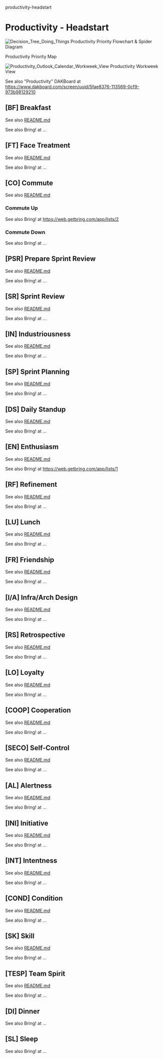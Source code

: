 productivity-headstart
# Productivity - Headstart

![Decision_Tree_Doing_Things](https://user-images.githubusercontent.com/12828104/142730541-977dd6c1-ef34-4494-8d8f-ed930a6d573a.PNG)
Productivity Priority Flowchart & Spider Diagram


Productivity Priority Map

![Productivity_Outlook_Calendar_Workweek_View](https://user-images.githubusercontent.com/12828104/142730674-eef54a8f-ffc9-405b-8016-75a564c6450c.PNG)
Productivity Workweek View

See also "Productivity" DAKBoard at https://www.dakboard.com/screen/uuid/5fae8376-113569-0cf9-973b98129210

## [BF] Breakfast

See also [README.md](./bf/README.md)

See also Bring! at ...

## [FT] Face Treatment

See also [README.md](./ft/README.md)

See also Bring! at ...

## [CO] Commute

See also [README.md](./co/README.md)

### Commute Up

See also Bring! at https://web.getbring.com/app/lists/2

### Commute Down

See also Bring! at ...

## [PSR] Prepare Sprint Review

See also [README.md](./psr/README.md)

See also Bring! at ...

## [SR] Sprint Review

See also [README.md](./sr/README.md)

See also Bring! at ...

## [IN] Industriousness

See also [README.md](./in/README.md)

See also Bring! at ...

## [SP] Sprint Planning

See also [README.md](./sp/README.md)

See also Bring! at ...

## [DS] Daily Standup

See also [README.md](./ds/README.md)

See also Bring! at ...

## [EN] Enthusiasm

See also [README.md](./en/README.md)

See also Bring! at https://web.getbring.com/app/lists/1

## [RF] Refinement

See also [README.md](./rf/README.md)

See also Bring! at ...

## [LU] Lunch

See also [README.md](./lu/README.md)

See also Bring! at ...

## [FR] Friendship

See also [README.md](./fr/README.md)

See also Bring! at ...

## [I/A] Infra/Arch Design

See also [README.md](./ia/README.md)

See also Bring! at ...

## [RS] Retrospective

See also [README.md](./rs/README.md)

See also Bring! at ...

## [LO] Loyalty

See also [README.md](./lo/README.md)

See also Bring! at ...

## [COOP] Cooperation

See also [README.md](./coop/README.md)

See also Bring! at ...

## [SECO] Self-Control

See also [README.md](./seco/README.md)

See also Bring! at ...

## [AL] Alertness

See also [README.md](./al/README.md)

See also Bring! at ...

## [INI] Initiative

See also [README.md](./ini/README.md)

See also Bring! at ...

## [INT] Intentness

See also [README.md](./int/README.md)

See also Bring! at ...

## [COND] Condition

See also [README.md](./cond/README.md)

See also Bring! at ...

## [SK] Skill

See also [README.md](./sk/README.md)

See also Bring! at ...

## [TESP] Team Spirit

See also [README.md](./tesp/README.md)

See also Bring! at ...

## [DI] Dinner

See also Bring! at ...

## [SL] Sleep

See also Bring! at ...
